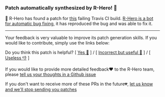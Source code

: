 ### Patch automatically synthesized by R-Hero! :tophat:

:robot: R-Hero has found a patch for [this](%(travisURL)) failing Travis CI build. [R-Hero is a bot for automatic bug fixing](https://github.com/eclipse/repairnator), it has reproduced the bug and was able to fix it.

----------------

Your feedback is very valuable to improve its patch generation skills. 
If you would like to contribute, simply use the links below:

Do you think this patch is helpful? [ [Yes :clap:](%(helpfulURL)) ] / [ [Incorrect but useful :handshake:](%(incorrectURL)) ] / [ [Useless :-1:](%(uselessURL)) ]

If you would like to provide more detailed feedback:heart: to the R-Hero team, please [tell us your thoughts in a Github issue](https://github.com/eclipse/repairnator/issues/new?title=[FEEDBACK]%(slug))

If you don't want to receive more of these PRs in the future:broken_heart:, [let us know and we'll stop sending you patches](https://github.com/eclipse/repairnator/issues/new?title=[BLACKLIST]%(slug))
